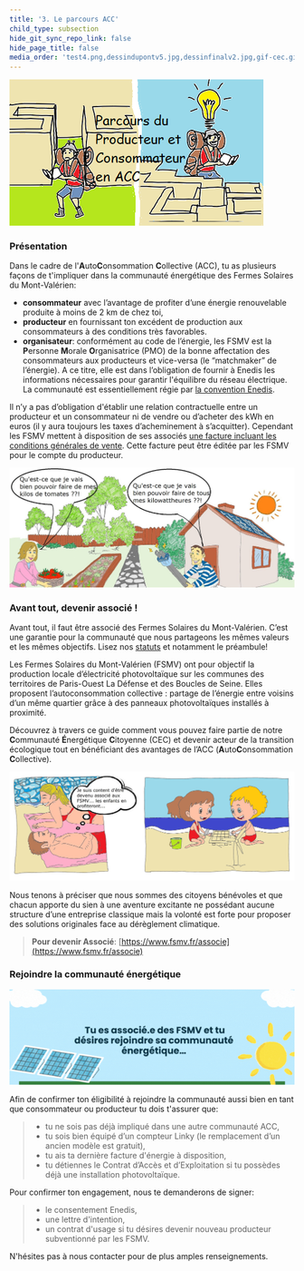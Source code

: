 ```yaml
---
title: '3. Le parcours ACC'
child_type: subsection
hide_git_sync_repo_link: false
hide_page_title: false
media_order: 'test4.png,dessindupontv5.jpg,dessinfinalv2.jpg,gif-cec.gif'
---
```


![test4](test4.png "Le parcours de l'ACC")
### Présentation
Dans le cadre de l'**A**uto**C**onsommation **C**ollective (ACC), tu as plusieurs façons de t'impliquer dans la communauté énergétique des Fermes Solaires du Mont-Valérien:
* **consommateur** avec l’avantage de profiter d’une énergie renouvelable produite à moins de 2 km de chez toi,
* **producteur** en fournissant ton excédent de production aux consommateurs à des conditions très favorables.
* **organisateur**: conformément au code de l’énergie, les FSMV est la **P**ersonne **M**orale **O**rganisatrice (PMO) de la bonne affectation des consommateurs aux producteurs et vice-versa (le “matchmaker” de l’énergie). A ce titre, elle est dans l’obligation de fournir à Enedis les informations nécessaires pour garantir l'équilibre du réseau électrique. La communauté est essentiellement régie par [la convention Enedis](https://www.enedis.fr/sites/default/files/documents/pdf/Enedis-FOR-CF_01E.pdf).

Il n’y a pas d’obligation d'établir une relation contractuelle entre un producteur et un consommateur ni de vendre ou d’acheter des kWh en euros (il y aura toujours les taxes d’acheminement à s’acquitter). Cependant les FSMV mettent à disposition de ses associés [une facture incluant les conditions générales de vente](https://docs.google.com/document/d/1vWNXZJmdZUROnw0flykCL2obWObmSA7i5DAaSXv4Xds/edit?usp=sharing). Cette facture peut être éditée par les FSMV pour le compte du producteur.

![dessinfinalv2](dessinfinalv2.jpg "Echangeons...")

### Avant tout, devenir associé !

Avant tout, il faut être associé des Fermes Solaires du Mont-Valérien. C’est une garantie pour la communauté que nous partageons les mêmes valeurs et les mêmes objectifs. Lisez nos [statuts](https://drive.google.com/file/d/1Wm-hCciqrirz9Dr5PCAuVlpkT0VyI1YP/view?usp=sharing) et notamment le préambule!

Les Fermes Solaires du Mont-Valérien (FSMV) ont pour objectif la production locale d’électricité photovoltaïque sur les communes des territoires de Paris-Ouest La Défense et des Boucles de Seine. Elles proposent l’autoconsommation collective : partage de l’énergie entre voisins d’un même quartier grâce à des panneaux photovoltaïques installés à proximité.

Découvrez à travers ce guide comment vous pouvez faire partie de notre **C**ommunauté **É**nergétique **C**itoyenne (CEC) et devenir acteur de la transition écologique tout en bénéficiant des avantages de l’ACC (**A**uto**C**onsommation **C**ollective).

![dessindupontv5](dessindupontv5.jpg "...pour nos enfants...")

Nous tenons à préciser que nous sommes des citoyens bénévoles et que chacun apporte du sien à une aventure excitante ne possédant aucune structure d’une entreprise classique mais la volonté est forte pour proposer des solutions originales face au dérèglement climatique.
> **Pour devenir Associé**: [https://www.fsmv.fr/associe](https://www.fsmv.fr/associe)

### Rejoindre la communauté énergétique
![gif-cec](gif-cec.gif "Rejoindre la communauté énergétique...")

Afin de confirmer ton éligibilité à rejoindre la communauté aussi bien en tant que consommateur ou producteur tu dois t'assurer que:
> * tu ne sois pas déjà impliqué dans une autre communauté ACC,
> * tu sois bien équipé d’un compteur Linky (le remplacement d’un ancien modèle est gratuit),
> * tu ais ta dernière facture d'énergie à disposition,
> * tu détiennes le Contrat d’Accès et d’Exploitation si tu possèdes déjà une installation photovoltaïque.

Pour confirmer ton engagement, nous te demanderons de signer:
> * le consentement Enedis,
> * une lettre d'intention,
> * un contrat d'usage si tu désires devenir nouveau producteur subventionné par les FSMV.

N'hésites pas à nous contacter pour de plus amples renseignements.
